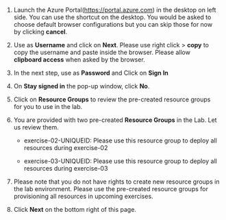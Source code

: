 1. Launch the Azure Portal(https://portal.azure.com) in the desktop on left side. You can use the shortcut on the desktop. You would be asked to choose default browser configurations but you can skip those for now by clicking **cancel**. 

2. Use **<inject key="AzureAdUserEmail"></inject>** as **Username** and click on **Next**.  Please use right click > **copy** to copy the username and paste inside the browser. Please allow **clipboard access** when asked by the browser. 

3. In the next step, use **<inject key="AzureAdUserPassword"></inject>** as **Password**  and Click on **Sign In**

4. On **Stay signed in** the pop-up window, click **No**. 
   
5. Click on **Resource Groups** to review the pre-created resource groups for you to use in the lab. 

6. You are provided with two pre-created **Resource Groups** in the Lab. Let us review them. 

   * exercise-02-UNIQUEID: Please use this resource group to deploy all resources during exercise-02

   * exercise-03-UNIQUEID: Please use this resource group to deploy all resources during exercise-03


7. Please note that you do not have rights to create new resource groups in the lab environment. Please use the pre-created resource groups for provisioning all resources in upcoming exercises.  

8. Click **Next** on the bottom right of this page.
